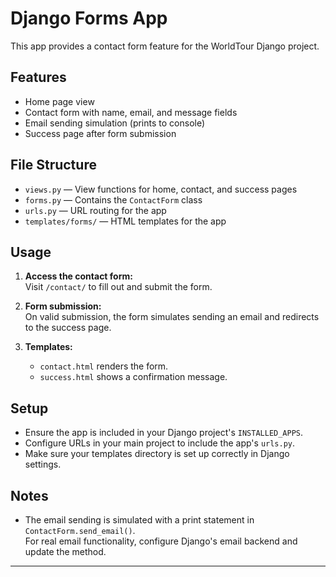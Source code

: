 # Django Forms App

This app provides a contact form feature for the WorldTour Django project.

## Features

- Home page view
- Contact form with name, email, and message fields
- Email sending simulation (prints to console)
- Success page after form submission

## File Structure

- `views.py` — View functions for home, contact, and success pages
- `forms.py` — Contains the `ContactForm` class
- `urls.py` — URL routing for the app
- `templates/forms/` — HTML templates for the app

## Usage

1. **Access the contact form:**  
   Visit `/contact/` to fill out and submit the form.

2. **Form submission:**  
   On valid submission, the form simulates sending an email and redirects to the success page.

3. **Templates:**  
   - `contact.html` renders the form.
   - `success.html` shows a confirmation message.

## Setup

- Ensure the app is included in your Django project's `INSTALLED_APPS`.
- Configure URLs in your main project to include the app's `urls.py`.
- Make sure your templates directory is set up correctly in Django settings.

## Notes

- The email sending is simulated with a print statement in `ContactForm.send_email()`.  
  For real email functionality, configure Django's email backend and update the method.

---

